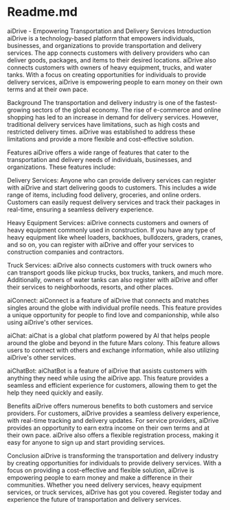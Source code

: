 # Readme.md

aiDrive - Empowering Transportation and Delivery Services
Introduction
aiDrive is a technology-based platform that empowers individuals, businesses, and organizations to provide transportation and delivery services. The app connects customers with delivery providers who can deliver goods, packages, and items to their desired locations. aiDrive also connects customers with owners of heavy equipment, trucks, and water tanks. With a focus on creating opportunities for individuals to provide delivery services, aiDrive is empowering people to earn money on their own terms and at their own pace.

Background
The transportation and delivery industry is one of the fastest-growing sectors of the global economy. The rise of e-commerce and online shopping has led to an increase in demand for delivery services. However, traditional delivery services have limitations, such as high costs and restricted delivery times. aiDrive was established to address these limitations and provide a more flexible and cost-effective solution.

Features
aiDrive offers a wide range of features that cater to the transportation and delivery needs of individuals, businesses, and organizations. These features include:

Delivery Services: Anyone who can provide delivery services can register with aiDrive and start delivering goods to customers. This includes a wide range of items, including food delivery, groceries, and online orders. Customers can easily request delivery services and track their packages in real-time, ensuring a seamless delivery experience.

Heavy Equipment Services: aiDrive connects customers and owners of heavy equipment commonly used in construction. If you have any type of heavy equipment like wheel loaders, backhoes, bulldozers, graders, cranes, and so on, you can register with aiDrive and offer your services to construction companies and contractors.

Truck Services: aiDrive also connects customers with truck owners who can transport goods like pickup trucks, box trucks, tankers, and much more. Additionally, owners of water tanks can also register with aiDrive and offer their services to neighborhoods, resorts, and other places.

aiConnect: aiConnect is a feature of aiDrive that connects and matches singles around the globe with individual profile needs. This feature provides a unique opportunity for people to find love and companionship, while also using aiDrive's other services.

aiChat: aiChat is a global chat platform powered by AI that helps people around the globe and beyond in the future Mars colony. This feature allows users to connect with others and exchange information, while also utilizing aiDrive's other services.

aiChatBot: aiChatBot is a feature of aiDrive that assists customers with anything they need while using the aiDrive app. This feature provides a seamless and efficient experience for customers, allowing them to get the help they need quickly and easily.

Benefits
aiDrive offers numerous benefits to both customers and service providers. For customers, aiDrive provides a seamless delivery experience, with real-time tracking and delivery updates. For service providers, aiDrive provides an opportunity to earn extra income on their own terms and at their own pace. aiDrive also offers a flexible registration process, making it easy for anyone to sign up and start providing services.

Conclusion
aiDrive is transforming the transportation and delivery industry by creating opportunities for individuals to provide delivery services. With a focus on providing a cost-effective and flexible solution, aiDrive is empowering people to earn money and make a difference in their communities. Whether you need delivery services, heavy equipment services, or truck services, aiDrive has got you covered. Register today and experience the future of transportation and delivery services.
